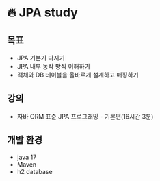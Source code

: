 # 🔥 JPA study

## 목표
- JPA 기본기 다지기
- JPA 내부 동작 방식 이해하기
- 객체와 DB 테이블을 올바르게 설계하고 매핑하기

## 강의
- 자바 ORM 표준 JPA 프로그래밍 - 기본편(16시간 3분)

## 개발 환경
- java 17
- Maven
- h2 database
